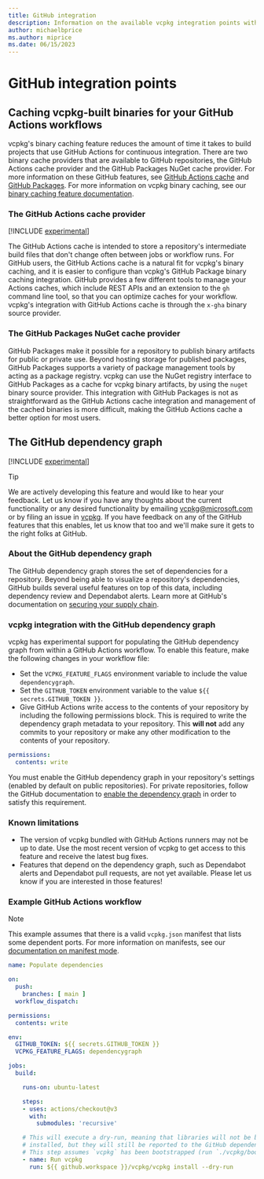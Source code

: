 ```yaml
---
title: GitHub integration
description: Information on the available vcpkg integration points with GitHub
author: michaelbprice
ms.author: miprice
ms.date: 06/15/2023
---
```


# GitHub integration points

## <a name="caching"></a> Caching vcpkg-built binaries for your GitHub Actions workflows

vcpkg's binary caching feature reduces the amount of time it takes to build projects that use GitHub Actions for continuous integration. There are two binary cache providers that are available to GitHub repositories, the GitHub Actions cache provider and the GitHub Packages NuGet cache provider. For more information on these GitHub features, see [GitHub Actions cache](https://docs.github.com/actions/using-workflows/caching-dependencies-to-speed-up-workflows) and [GitHub Packages](https://docs.github.com/packages/learn-github-packages/introduction-to-github-packages). For more information on vcpkg binary caching, see our [binary caching feature documentation](./users/binarycaching.md).

### <a name="caching-actions"></a> The GitHub Actions cache provider

[!INCLUDE [experimental](../includes/experimental.md)]

The GitHub Actions cache is intended to store a repository's intermediate build files that don't change often between jobs or workflow runs. For GitHub users, the GitHub Actions cache is a natural fit for vcpkg's binary caching, and it is easier to configure than vcpkg's GitHub Package binary caching integration. GitHub provides a few different tools to manage your Actions caches, which include REST APIs and an extension to the `gh` command line tool, so that you can optimize caches for your workflow. vcpkg's integration with GitHub Actions cache is through the `x-gha` binary source provider.

### <a name="caching-nuget"></a> The GitHub Packages NuGet cache provider

GitHub Packages make it possible for a repository to publish binary artifacts for public or private use. Beyond hosting storage for published packages, GitHub Packages supports a variety of package management tools by acting as a package registry. vcpkg can use the NuGet registry interface to GitHub Packages as a cache for vcpkg binary artifacts, by using the `nuget` binary source provider. This integration with GitHub Packages is not as straightforward as the GitHub Actions cache integration and management of the cached binaries is more difficult, making the GitHub Actions cache a better option for most users.

## <a name="dependency-graph"></a> The GitHub dependency graph

[!INCLUDE [experimental](../includes/experimental.md)]

> [!TIP]
> We are actively developing this feature and would like to hear your feedback. Let us know if you have any thoughts about the current functionality or any desired functionality by emailing [vcpkg@microsoft.com](mailto:vcpkg@microsoft.com) or by filing an issue in [vcpkg](https://github.com/microsoft/vcpkg/issues). If you have feedback on any of the GitHub features that this enables, let us know that too and we'll make sure it gets to the right folks at GitHub.

### About the GitHub dependency graph

The GitHub dependency graph stores the set of dependencies for a repository. Beyond being able to visualize a repository's dependencies, GitHub builds several useful features on top of this data, including dependency review and Dependabot alerts. Learn more at GitHub's documentation on [securing your supply chain](https://docs.github.com/en/code-security/supply-chain-security/understanding-your-software-supply-chain/about-supply-chain-security).

### vcpkg integration with the GitHub dependency graph

vcpkg has experimental support for populating the GitHub dependency graph from within a GitHub Actions workflow. To enable this feature, make the following changes in your workflow file:

* Set the `VCPKG_FEATURE_FLAGS` environment variable to include the value `dependencygraph`. 
* Set the `GITHUB_TOKEN` environment variable to the value `${{ secrets.GITHUB_TOKEN }}`.
* Give GitHub Actions write access to the contents of your repository by including the following permissions block. This is required to write the dependency graph metadata to your repository. This __will not__ add any commits to your repository or make any other modification to the contents of your repository.

```yaml
permissions:
  contents: write
```

You must enable the GitHub dependency graph in your repository's settings (enabled by default on public repositories). For private repositories, follow the GitHub documentation to [enable the dependency graph](https://docs.github.com/code-security/supply-chain-security/understanding-your-software-supply-chain/configuring-the-dependency-graph#enabling-and-disabling-the-dependency-graph-for-a-private-repository) in order to satisfy this requirement.

### Known limitations

* The version of vcpkg bundled with GitHub Actions runners may not be up to date. Use the most recent version of vcpkg to get access to this feature and receive the latest bug fixes.
* Features that depend on the dependency graph, such as Dependabot alerts and Dependabot pull requests, are not yet available. Please let us know if you are interested in those features!

### Example GitHub Actions workflow

> [!NOTE]
> This example assumes that there is a valid `vcpkg.json` manifest that lists some dependent ports. For more information on manifests, see our [documentation on manifest mode](./users/manifests.md).

```yaml
name: Populate dependencies

on:
  push:
    branches: [ main ]
  workflow_dispatch:

permissions:
  contents: write

env:
  GITHUB_TOKEN: ${{ secrets.GITHUB_TOKEN }}
  VCPKG_FEATURE_FLAGS: dependencygraph

jobs:
  build:

    runs-on: ubuntu-latest

    steps:
    - uses: actions/checkout@v3
      with:
        submodules: 'recursive'

    # This will execute a dry-run, meaning that libraries will not be built and
    # installed, but they will still be reported to the GitHub dependency graph.
    # This step assumes `vcpkg` has been bootstrapped (run `./vcpkg/bootstrap-vcpkg`)
    - name: Run vcpkg
      run: ${{ github.workspace }}/vcpkg/vcpkg install --dry-run

```

